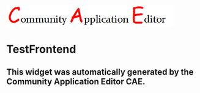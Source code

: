 ![CAE](https://github.com/PhilCAEOrg/application-7000/blob/gh-pages/frontendComponent-7001/img/logo.png)  

TestFrontend
===================


This widget was automatically generated by the Community Application Editor CAE.  
---------------
